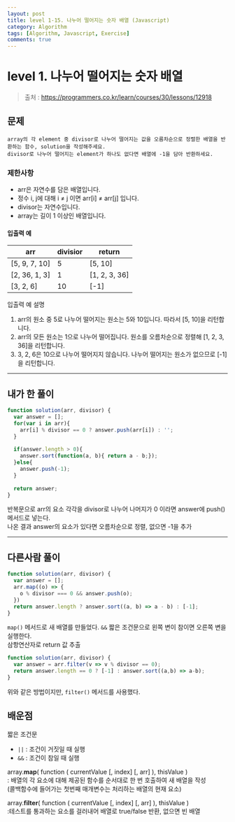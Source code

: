 ```yaml
---
layout: post
title: level 1-15. 나누어 떨어지는 숫자 배열 (Javascript)
category: Algorithm
tags: [Algorithm, Javascript, Exercise]
comments: true
---
```

# level 1. 나누어 떨어지는 숫자 배열
> 출처 : <https://programmers.co.kr/learn/courses/30/lessons/12918>

## 문제

```
array의 각 element 중 divisor로 나누어 떨어지는 값을 오름차순으로 정렬한 배열을 반환하는 함수, solution을 작성해주세요.
divisor로 나누어 떨어지는 element가 하나도 없다면 배열에 -1을 담아 반환하세요.
```

### 제한사항

- arr은 자연수를 담은 배열입니다.
- 정수 i, j에 대해 i ≠ j 이면 arr[i] ≠ arr[j] 입니다.
- divisor는 자연수입니다.
- array는 길이 1 이상인 배열입니다.

#### 입출력 예

arr | divisior | return 
--------- | --------- | ---------
[5, 9, 7, 10] | 5 | [5, 10]
[2, 36, 1, 3] | 1 | [1, 2, 3, 36]
[3, 2, 6] | 10 | [-1]

입출력 예 설명

1. arr의 원소 중 5로 나누어 떨어지는 원소는 5와 10입니다. 따라서 [5, 10]을 리턴합니다.
2. arr의 모든 원소는 1으로 나누어 떨어집니다. 원소를 오름차순으로 정렬해 [1, 2, 3, 36]을 리턴합니다.
1. 3, 2, 6은 10으로 나누어 떨어지지 않습니다. 나누어 떨어지는 원소가 없으므로 [-1]을 리턴합니다.

***

## 내가 한 풀이
```javascript
function solution(arr, divisor) {
  var answer = [];
  for(var i in arr){
    arr[i] % divisor == 0 ? answer.push(arr[i]) : '';
  }
  
  if(answer.length > 0){
    answer.sort(function(a, b){ return a - b;}); 
  }else{
    answer.push(-1);
  }
  
  return answer;
}
```
반복문으로 arr의 요소 각각을 divisor로 나누어 나머지가 0 이라면 answer에 push() 메서드로 넣는다.  
나온 결과 answer의 요소가 있다면 오름차순으로 정렬, 없으면 -1을 추가 
***

## 다른사람 풀이
```javascript
function solution(arr, divisor) {
  var answer = [];
  arr.map((o) => {
    o % divisor === 0 && answer.push(o);
  })
  return answer.length ? answer.sort((a, b) => a - b) : [-1];
}
```
`map()` 메서드로 새 배열를 만들었다. `&&` 짧은 조건문으로 왼쪽 변이 참이면 오른쪽 변을 실행한다.  
삼항연산자로 return 값 추출 
```javascript
function solution(arr, divisor) {
  var answer = arr.filter(v => v % divisor == 0);
  return answer.length == 0 ? [-1] : answer.sort((a,b) => a-b);
}
```
위와 같은 방법이지만, `filter()` 메서드를 사용했다.

## 배운점

짧은 조건문

- `||` : 조건이 거짓일 때 실행
- `&&` : 조건이 참일 때 실행

array.**map**( function ( currentValue [, index] [, arr] ), thisValue )  
: 배열의 각 요소에 대해 제공된 함수를 순서대로 한 번 호출하여 새 배열을 작성  
(콜백함수에 들어가는 첫번째 매개변수는 처리하는 배열의 현재 요소)  

array.**filter**( function ( currentValue [, index] [, arr] ), thisValue )  
:테스트를 통과하는 요소를 걸러내어 배열로 true/false 반환, 없으면 빈 배열